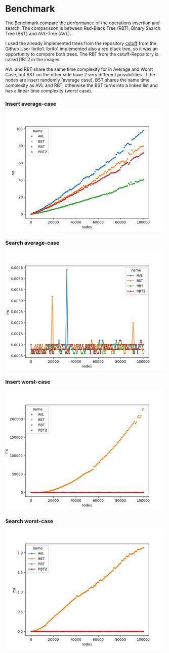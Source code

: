 # Benchmark

The Benchmark compare the performance of the operations insertion and search.
The comparisson is between Red-Black Tree (RBT), Binary Search Tree (BST) and
AVL-Tree (AVL).

I used the already implemented trees from the repository 
[cstuff](https://github.com/lbrito1/cstuff) from the Github User lbrito1. 
lbrito1 implemented also a red black tree, so it was an opportunity to compare
both trees. The RBT from the cstuff-Repository is called RBT2 in the images.

AVL and RBT share the same time complexity for in Average and Worst Case, but
BST on the other side have 2 very different possibilities. If the nodes 
are insert randomly (average case), BST shares the same time complexity as 
AVL and RBT, otherwise the BST turns into a linked list and has a linear
time complexity (worst case).

### Insert average-case 
![Insert average-case](./plot/images/insert-avg.png)

### Search average-case
![Search average-case](./plot/images/search-avg.png)

### Insert worst-case
![Insert worst-case](./plot/images/insert-worst.png)

### Search worst-case
![Search worst-case](./plot/images/search-worst.png)